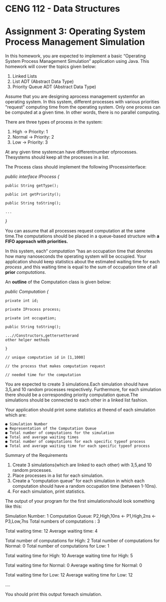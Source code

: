# CENG 112 - Data Structures

# Assignment 3: Operating System Process Management Simulation

In this homework, you are expected to implement a basic “Operating System
Process Management Simulation” application using Java. This homework will cover
the topics given below:

1. Linked Lists
2. List ADT (Abstract Data Type)
3. Priority Queue ADT (Abstract Data Type)

Assume that you are designing aprocess management systemfor an operating
system. In this system, different processes with various priorities “request”
computing time from the operating system. Only one process can be computed at a
given time. In other words, there is no parallel computing.

There are three types of process in the system:

1. High → Priority: 1
2. Normal → Priority: 2
3. Low → Priority: 3

At any given time systemcan have differentnumber ofprocesses. Thesystems
should keep all the processes in a list.

The Process class should implement the following IProcessinterface:

_public interface IProcess {_

```
public String getType();
```
```
public int getPriority();
```
```
public String toString();
```
```
...
```
_}_


You can assume that all processes request computation at the same time.The
computations should be placed in a queue-based structure with **a FIFO approach
with priorities.**

In this system, each“ _computation_ ”has an occupation time that denotes how many
nanoseconds the operating system will be occupied. Your application should keep
statistics about the estimated waiting time for each _process_ ,and this waiting time is
equal to the sum of occupation time of all **prior** _computations_.

An **outline** of the Computation class is given below:

_public Computation {_

```
private int id;
```
```
private IProcess process;
```
```
private int occupation;
```
```
public String toString();
```
```
...//Constructors,gettersetterand
other helper methods
```
```
}
```
```
// unique computation id in [1,1000]
```
```
// the process that makes computation request
```
```
// needed time for the computation
```
You are expected to create 3 simulations.Each simulation should have 3,5,and 10
random processes respectively. Furthermore, for each simulation there should be a
corresponding priority computation queue.The simulations should be connected to
each other in a linked list fashion.

Your application should print some statistics at theend of each simulation which are:

```
● Simulation Number
● Representation of the Computation Queue
● Total number of computations for the simulation
● Total and average waiting times
● Total number of computations for each specific typeof process
● Total and average waiting time for each specific typeof process
```

Summary of the Requirements

1. Create 3 simulations(which are linked to each other) with 3,5,and 10 random
    processes.
2. Place processes in a list for each simulation.
3. Create a “computation queue” for each simulation in which each computation
    should have a random occupation time (between 1-10ns).
4. For each simulation, print statistics.

The output of your program for the first simulationshould look something like this:

Simulation Number: 1
Computation Queue: P2,High,10ns ← P1,High,2ns ← P3,Low,7ns
Total numbers of computations : 3

Total waiting time: 12
Average waiting time: 4

Total number of computations for High: 2
Total number of computations for Normal: 0
Total number of computations for Low: 1

Total waiting time for High: 10
Average waiting time for High: 5

Total waiting time for Normal: 0
Average waiting time for Normal: 0

Total waiting time for Low: 12
Average waiting time for Low: 12

....

You should print this output foreach simulation.
